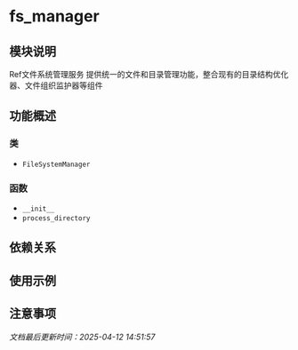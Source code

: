 # fs_manager

## 模块说明
Ref文件系统管理服务
提供统一的文件和目录管理功能，整合现有的目录结构优化器、文件组织监护器等组件

## 功能概述

### 类

- `FileSystemManager`

### 函数

- `__init__`
- `process_directory`

## 依赖关系

## 使用示例

## 注意事项

*文档最后更新时间：2025-04-12 14:51:57*